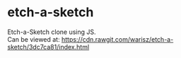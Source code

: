 # etch-a-sketch
Etch-a-Sketch clone using JS. <br/>
Can be viewed at: https://cdn.rawgit.com/warisz/etch-a-sketch/3dc7ca81/index.html
